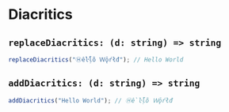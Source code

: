 # Diacritics

## `replaceDiacritics: (d: string) => string`

```ts
replaceDiacritics("Ⓗềŀḹṍ Ｗǭŕłđ"); // Hello World
```

## `addDiacritics: (d: string) => string`

```ts
addDiacritics("Hello World"); // Ⓗềŀḹṍ Ｗǭŕłđ
```
